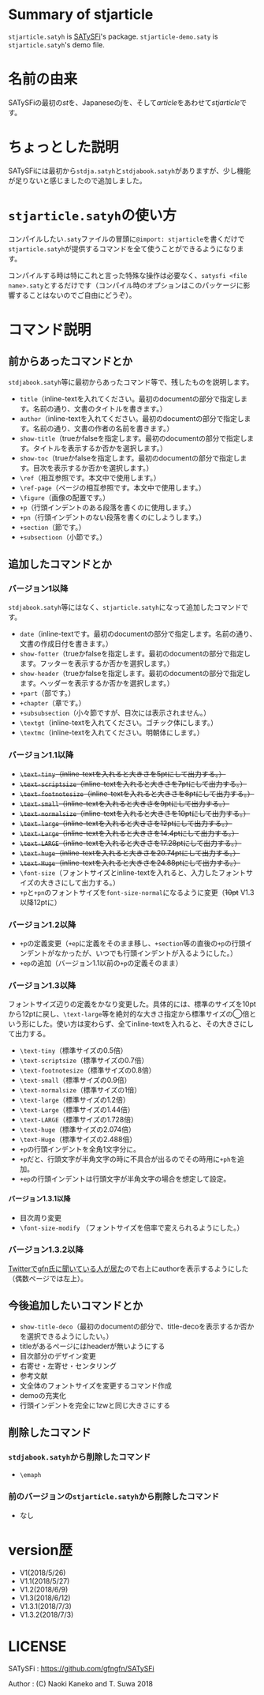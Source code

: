 # Summary of stjarticle

`stjarticle.satyh` is [SATySFi](https://github.com/gfngfn/SATySFi)'s package.
`stjarticle-demo.saty` is `stjarticle.satyh`'s demo file.

# 名前の由来
SATySFiの最初の*st*を、Japaneseの*j*を、そして*article*をあわせて*stjarticle*です。

# ちょっとした説明
SATySFiには最初から`stdja.satyh`と`stdjabook.satyh`がありますが、少し機能が足りないと感じましたので追加しました。

# `stjarticle.satyh`の使い方
コンパイルしたい`.saty`ファイルの冒頭に`@import: stjarticle`を書くだけで`stjarticle.satyh`が提供するコマンドを全て使うことができるようになります。

コンパイルする時は特にこれと言った特殊な操作は必要なく、`satysfi <file name>.saty`とするだけです（コンパイル時のオプションはこのパッケージに影響することはないのでご自由にどうぞ）。

# コマンド説明

## 前からあったコマンドとか
`stdjabook.satyh`等に最初からあったコマンド等で、残したものを説明します。


- `title`（inline-textを入れてください。最初のdocumentの部分で指定します。名前の通り、文書のタイトルを書きます。）
- `author`（inline-textを入れてください。最初のdocumentの部分で指定します。名前の通り、文書の作者の名前を書きます。）
- `show-title`（trueかfalseを指定します。最初のdocumentの部分で指定します。タイトルを表示するか否かを選択します。）
- `show-toc`（trueかfalseを指定します。最初のdocumentの部分で指定します。目次を表示するか否かを選択します。）
- `\ref`（相互参照です。本文中で使用します。）
- `\ref-page`（ページの相互参照です。本文中で使用します。）
- `\figure`（画像の配置です。）
- `+p`（行頭インデントのある段落を書くのに使用します。）
- `+pn`（行頭インデントのない段落を書くのにしようします。）
- `+section`（節です。）
- `+subsectioon`（小節です。）

## 追加したコマンドとか

### バージョン1以降
`stdjabook.satyh`等にはなく、`stjarticle.satyh`になって追加したコマンドです。


- `date`（inline-textです。最初のdocumentの部分で指定します。名前の通り、文書の作成日付を書きます。）
- `show-fotter`（trueかfalseを指定します。最初のdocumentの部分で指定します。フッターを表示するか否かを選択します。）
- `show-header`（trueかfalseを指定します。最初のdocumentの部分で指定します。ヘッダーを表示するか否かを選択します。）
- `+part`（部です。）
- `+chapter`（章です。）
- `+subsubsection`（小々節ですが、目次には表示されません。）
- `\textgt`（inline-textを入れてください。ゴチック体にします。）
- `\textmc`（inline-textを入れてください。明朝体にします。）

### バージョン1.1以降
- ~~`\text-tiny`（inline-textを入れると大きさを5ptにして出力する。）~~
- ~~`\text-scriptsize`（inline-textを入れると大きさを7ptにして出力する。）~~
- ~~`\text-footnotesize`（inline-textを入れると大きさを8ptにして出力する。）~~
- ~~`\text-small`（inline-textを入れると大きさを9ptにして出力する。）~~
- ~~`\text-normalsize`（inline-textを入れると大きさを10ptにして出力する。）~~
- ~~`\text-large`（inline-textを入れると大きさを12ptにして出力する。）~~
- ~~`\text-Large`（inline-textを入れると大きさを14.4ptにして出力する。）~~
- ~~`\text-LARGE`（inline-textを入れると大きさを17.28ptにして出力する。）~~
- ~~`\text-huge`（inline-textを入れると大きさを20.74ptにして出力する。）~~
- ~~`\text-Huge`（inline-textを入れると大きさを24.88ptにして出力する。）~~
- `\font-size`（フォントサイズとinline-textを入れると、入力したフォントサイズの大きさにして出力する。）
- `+p`と`+pn`のフォントサイズを`font-size-normal`になるように変更（~~10pt~~ V1.3以降12ptに）

### バージョン1.2以降
- `+p`の定義変更（`+ep`に定義をそのまま移し、`+section`等の直後の`+p`の行頭インデントがなかったが、いつでも行頭インデントが入るようにした。）
- `+ep`の追加（バージョン1.1以前の`+p`の定義そのまま）

### バージョン1.3以降

フォントサイズ辺りの定義をかなり変更した。具体的には、標準のサイズを10ptから12ptに戻し、`\text-large`等を絶対的な大きさ指定から標準サイズの◯倍という形にした。使い方は変わらず、全てinline-textを入れると、その大きさにして出力する。
- `\text-tiny`（標準サイズの0.5倍）
- `\text-scriptsize`（標準サイズの0.7倍）
- `\text-footnotesize`（標準サイズの0.8倍）
- `\text-small`（標準サイズの0.9倍）
- `\text-normalsize`（標準サイズの1倍）
- `\text-large`（標準サイズの1.2倍）
- `\text-Large`（標準サイズの1.44倍）
- `\text-LARGE`（標準サイズの1.728倍）
- `\text-huge`（標準サイズの2.074倍）
- `\text-Huge`（標準サイズの2.488倍）
- `+p`の行頭インデントを全角1文字分に。
- `+p`だと、行頭文字が半角文字の時に不具合が出るのでその時用に`+ph`を追加。
- `+ep`の行頭インデントは行頭文字が半角文字の場合を想定して設定。

#### バージョン1.3.1以降
- 目次周り変更
- `\font-size-modify` （フォントサイズを倍率で変えられるようにした。）

### バージョン1.3.2以降
[Twitterでgfn氏に聞いている人が居た](https://twitter.com/wraikny_/status/1014032946389372928)ので右上にauthorを表示するようにした（偶数ページでは左上）。

## 今後追加したいコマンドとか
- `show-title-deco`（最初のdocumentの部分で、title-decoを表示するか否かを選択できるようにしたい。）
- titleがあるページにはheaderが無いようにする
- 目次部分のデザイン変更
- 右寄せ・左寄せ・センタリング
- 参考文献
- 文全体のフォントサイズを変更するコマンド作成
- demoの充実化
- 行頭インデントを完全に1zwと同じ大きさにする
## 削除したコマンド

### `stdjabook.satyh`から削除したコマンド

- `\emaph`

### 前のバージョンの`stjarticle.satyh`から削除したコマンド
- なし

# version歴
- V1(2018/5/26)
- V1.1(2018/5/27)
- V1.2(2018/6/9)
- V1.3(2018/6/12)
- V1.3.1(2018/7/3)
- V1.3.2(2018/7/3)

# LICENSE
SATySFi : 
https://github.com/gfngfn/SATySFi

Author : 
(C) Naoki Kaneko and T. Suwa 2018